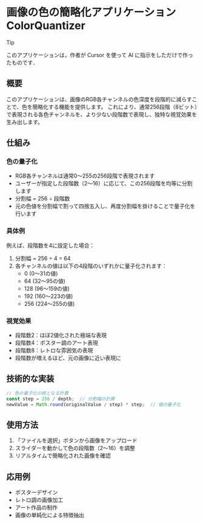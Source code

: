 # 画像の色の簡略化アプリケーション ColorQuantizer

> [!TIP]
> このアプリケーションは，作者が Cursor を使って AI に指示をしただけで作ったものです．

## 概要

このアプリケーションは、画像のRGB各チャンネルの色深度を段階的に減らすことで、色を簡略化する機能を提供します。
これにより、通常256段階（8ビット）で表現される各色チャンネルを、より少ない段階数で表現し、独特な視覚効果を生み出します。

## 仕組み

### 色の量子化

- RGB各チャンネルは通常0〜255の256段階で表現されます
- ユーザーが指定した段階数（2〜16）に応じて、この256段階を均等に分割します
- 分割幅 = 256 ÷ 段階数
- 元の色値を分割幅で割って四捨五入し、再度分割幅を掛けることで量子化を行います

### 具体例

例えば、段階数を4に設定した場合：

1. 分割幅 = 256 ÷ 4 = 64
2. 各チャンネルの値は以下の4段階のいずれかに量子化されます：
   - 0 (0〜31の値)
   - 64 (32〜95の値)
   - 128 (96〜159の値)
   - 192 (160〜223の値)
   - 256 (224〜255の値)

### 視覚効果

- 段階数2：ほぼ2値化された極端な表現
- 段階数4：ポスター調のアート表現
- 段階数8：レトロな雰囲気の表現
- 段階数が増えるほど、元の画像に近い表現に

## 技術的な実装

```javascript
// 色の量子化の核となる計算
const step = 256 / depth;  // 分割幅の計算
newValue = Math.round(originalValue / step) * step;  // 値の量子化
```

## 使用方法

1. 「ファイルを選択」ボタンから画像をアップロード
2. スライダーを動かして色の段階数（2〜16）を調整
3. リアルタイムで簡略化された画像を確認

## 応用例

- ポスターデザイン
- レトロ調の画像加工
- アート作品の制作
- 画像の単純化による特徴抽出
